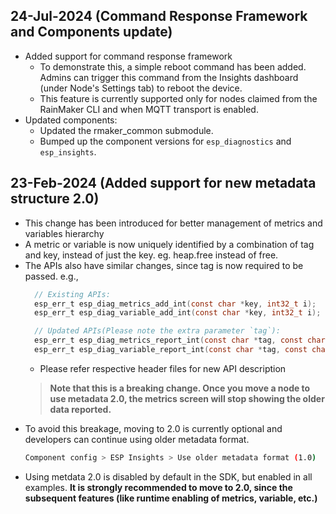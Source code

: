 ## 24-Jul-2024 (Command Response Framework and Components update)
- Added support for command response framework
  - To demonstrate this, a simple reboot command has been added. Admins can trigger this command from the Insights dashboard (under Node's Settings tab) to reboot the device.
  - This feature is currently supported only for nodes claimed from the RainMaker CLI and when MQTT transport is enabled.
- Updated components:
  - Updated the rmaker_common submodule.
  - Bumped up the component versions for `esp_diagnostics` and `esp_insights`.

## 23-Feb-2024 (Added support for new metadata structure 2.0)

- This change has been introduced for better management of metrics and variables hierarchy
- A metric or variable is now uniquely identified by a combination of tag and key, instead of just the key. eg. heap.free instead of free.
- The APIs also have similar changes, since tag is now required to be passed. e.g.,
    ```c
      // Existing APIs:
      esp_err_t esp_diag_metrics_add_int(const char *key, int32_t i);
      esp_err_t esp_diag_variable_add_int(const char *key, int32_t i);

      // Updated APIs(Please note the extra parameter `tag`):
      esp_err_t esp_diag_metrics_report_int(const char *tag, const char *key, int32_t i);
      esp_err_t esp_diag_variable_report_int(const char *tag, const char *key, int32_t i);
    ```
    - Please refer respective header files for new API description
  > **Note that this is a breaking change. Once you move a node to use metadata 2.0, the metrics screen will stop showing the older data reported.**
-  To avoid this breakage, moving to 2.0 is currently optional and developers can continue using older metadata format.
   ```bash
   Component config > ESP Insights > Use older metadata format (1.0)
   ```
-  Using metdata 2.0 is disabled by default in the SDK, but enabled in all examples. **It is strongly recommended to move to 2.0, since the subsequent features (like runtime enabling of metrics, variable, etc.)**
